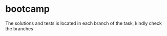 # bootcamp
The solutions and tests is located in each branch of the task, kindly check the branches
